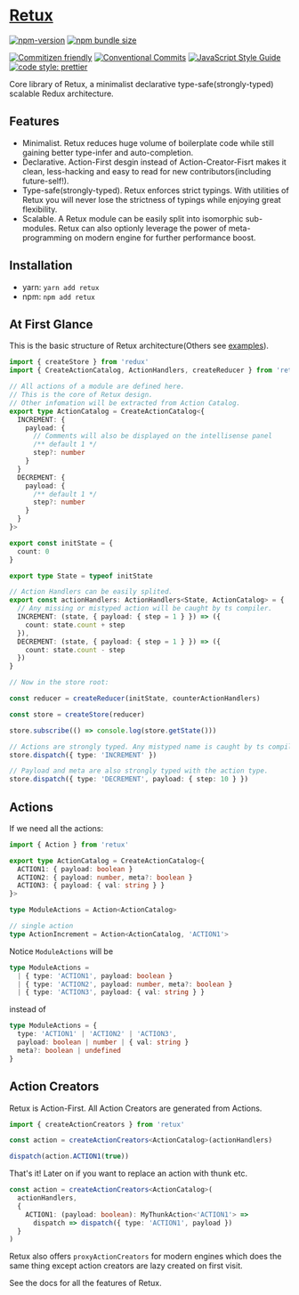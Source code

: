 # [Retux](https://github.com/crimx/retux/tree/master/packages/retux)

[![npm-version](https://img.shields.io/npm/v/retux.svg)](https://www.npmjs.com/package/retux)
[![npm bundle size](https://img.shields.io/bundlephobia/minzip/retux)](https://bundlephobia.com/result?p=retux)

[![Commitizen friendly](https://img.shields.io/badge/commitizen-friendly-brightgreen.svg?maxAge=2592000)](http://commitizen.github.io/cz-cli/)
[![Conventional Commits](https://img.shields.io/badge/Conventional%20Commits-1.0.0-brightgreen.svg?maxAge=2592000)](https://conventionalcommits.org)
[![JavaScript Style Guide](https://img.shields.io/badge/code_style-standard-brightgreen.svg)](https://standardjs.com)
[![code style: prettier](https://img.shields.io/badge/code_style-prettier-ff69b4.svg?style=flat-square)](https://github.com/prettier/prettier)

Core library of Retux, a minimalist declarative type-safe(strongly-typed) scalable Redux architecture.

## Features

- Minimalist. Retux reduces huge volume of boilerplate code while still gaining better type-infer and auto-completion.
- Declarative. Action-First desgin instead of Action-Creator-Fisrt makes it clean, less-hacking and easy to read for new contributors(including future-self!).
- Type-safe(strongly-typed). Retux enforces strict typings. With utilities of Retux you will never lose the strictness of typings while enjoying great flexibility.
- Scalable. A Retux module can be easily split into isomorphic sub-modules. Retux can also optionly leverage the power of meta-programming on modern engine for further performance boost.

## Installation

- yarn: `yarn add retux`
- npm: `npm add retux`

## At First Glance

This is the basic structure of Retux architecture(Others see [examples](https://github.com/crimx/retux/tree/master/examples)).

```typescript
import { createStore } from 'redux'
import { CreateActionCatalog, ActionHandlers, createReducer } from 'retux'

// All actions of a module are defined here.
// This is the core of Retux design.
// Other infomation will be extracted from Action Catalog.
export type ActionCatalog = CreateActionCatalog<{
  INCREMENT: {
    payload: {
      // Comments will also be displayed on the intellisense panel
      /** default 1 */
      step?: number
    }
  }
  DECREMENT: {
    payload: {
      /** default 1 */
      step?: number
    }
  }
}>

export const initState = {
  count: 0
}

export type State = typeof initState

// Action Handlers can be easily splited.
export const actionHandlers: ActionHandlers<State, ActionCatalog> = {
  // Any missing or mistyped action will be caught by ts compiler.
  INCREMENT: (state, { payload: { step = 1 } }) => ({
    count: state.count + step
  }),
  DECREMENT: (state, { payload: { step = 1 } }) => ({
    count: state.count - step
  })
}

// Now in the store root:

const reducer = createReducer(initState, counterActionHandlers)

const store = createStore(reducer)

store.subscribe(() => console.log(store.getState()))

// Actions are strongly typed. Any mistyped name is caught by ts compiler.
store.dispatch({ type: 'INCREMENT' })

// Payload and meta are also strongly typed with the action type.
store.dispatch({ type: 'DECREMENT', payload: { step: 10 } })
```

## Actions

If we need all the actions:

```typescript
import { Action } from 'retux'

export type ActionCatalog = CreateActionCatalog<{
  ACTION1: { payload: boolean }
  ACTION2: { payload: number, meta?: boolean }
  ACTION3: { payload: { val: string } }
}>

type ModuleActions = Action<ActionCatalog>

// single action
type ActionIncrement = Action<ActionCatalog, 'ACTION1'>
```

Notice `ModuleActions` will be 

```typescript
type ModuleActions =
  | { type: 'ACTION1', payload: boolean }
  | { type: 'ACTION2', payload: number, meta?: boolean }
  | { type: 'ACTION3', payload: { val: string } }
```

instead of

```typescript
type ModuleActions = {
  type: 'ACTION1' | 'ACTION2' | 'ACTION3',
  payload: boolean | number | { val: string }
  meta?: boolean | undefined
}
```

## Action Creators

Retux is Action-First. All Action Creators are generated from Actions.

```typescript
import { createActionCreators } from 'retux'

const action = createActionCreators<ActionCatalog>(actionHandlers)

dispatch(action.ACTION1(true))
```

That's it! Later on if you want to replace an action with thunk etc.

```typescript
const action = createActionCreators<ActionCatalog>(
  actionHandlers,
  {
    ACTION1: (payload: boolean): MyThunkAction<'ACTION1'> =>
      dispatch => dispatch({ type: 'ACTION1', payload })
  }
)
```

Retux also offers `proxyActionCreators` for modern engines which does the same thing except action creators are lazy created on first visit.

See the docs for all the features of Retux.



